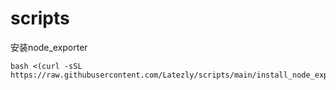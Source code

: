 # scripts

安装node_exporter
```
bash <(curl -sSL https://raw.githubusercontent.com/Latezly/scripts/main/install_node_exporter.sh)
```